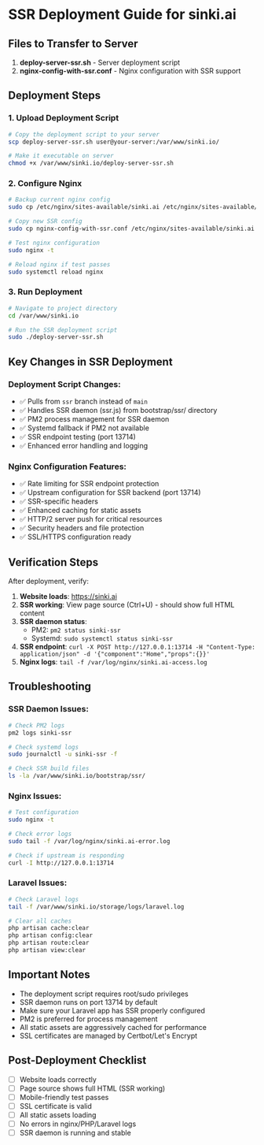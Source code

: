 # SSR Deployment Guide for sinki.ai

## Files to Transfer to Server

1. **deploy-server-ssr.sh** - Server deployment script
2. **nginx-config-with-ssr.conf** - Nginx configuration with SSR support

## Deployment Steps

### 1. Upload Deployment Script
```bash
# Copy the deployment script to your server
scp deploy-server-ssr.sh user@your-server:/var/www/sinki.io/

# Make it executable on server
chmod +x /var/www/sinki.io/deploy-server-ssr.sh
```

### 2. Configure Nginx
```bash
# Backup current nginx config
sudo cp /etc/nginx/sites-available/sinki.ai /etc/nginx/sites-available/sinki.ai.backup

# Copy new SSR config
sudo cp nginx-config-with-ssr.conf /etc/nginx/sites-available/sinki.ai

# Test nginx configuration
sudo nginx -t

# Reload nginx if test passes
sudo systemctl reload nginx
```

### 3. Run Deployment
```bash
# Navigate to project directory
cd /var/www/sinki.io

# Run the SSR deployment script
sudo ./deploy-server-ssr.sh
```

## Key Changes in SSR Deployment

### Deployment Script Changes:
- ✅ Pulls from `ssr` branch instead of `main`
- ✅ Handles SSR daemon (ssr.js) from bootstrap/ssr/ directory
- ✅ PM2 process management for SSR daemon
- ✅ Systemd fallback if PM2 not available
- ✅ SSR endpoint testing (port 13714)
- ✅ Enhanced error handling and logging

### Nginx Configuration Features:
- ✅ Rate limiting for SSR endpoint protection
- ✅ Upstream configuration for SSR backend (port 13714)
- ✅ SSR-specific headers
- ✅ Enhanced caching for static assets
- ✅ HTTP/2 server push for critical resources
- ✅ Security headers and file protection
- ✅ SSL/HTTPS configuration ready

## Verification Steps

After deployment, verify:

1. **Website loads**: https://sinki.ai
2. **SSR working**: View page source (Ctrl+U) - should show full HTML content
3. **SSR daemon status**:
   - PM2: `pm2 status sinki-ssr`
   - Systemd: `sudo systemctl status sinki-ssr`
4. **SSR endpoint**: `curl -X POST http://127.0.0.1:13714 -H "Content-Type: application/json" -d '{"component":"Home","props":{}}'`
5. **Nginx logs**: `tail -f /var/log/nginx/sinki.ai-access.log`

## Troubleshooting

### SSR Daemon Issues:
```bash
# Check PM2 logs
pm2 logs sinki-ssr

# Check systemd logs
sudo journalctl -u sinki-ssr -f

# Check SSR build files
ls -la /var/www/sinki.io/bootstrap/ssr/
```

### Nginx Issues:
```bash
# Test configuration
sudo nginx -t

# Check error logs
sudo tail -f /var/log/nginx/sinki.ai-error.log

# Check if upstream is responding
curl -I http://127.0.0.1:13714
```

### Laravel Issues:
```bash
# Check Laravel logs
tail -f /var/www/sinki.io/storage/logs/laravel.log

# Clear all caches
php artisan cache:clear
php artisan config:clear
php artisan route:clear
php artisan view:clear
```

## Important Notes

- The deployment script requires root/sudo privileges
- SSR daemon runs on port 13714 by default
- Make sure your Laravel app has SSR properly configured
- PM2 is preferred for process management
- All static assets are aggressively cached for performance
- SSL certificates are managed by Certbot/Let's Encrypt

## Post-Deployment Checklist

- [ ] Website loads correctly
- [ ] Page source shows full HTML (SSR working)
- [ ] Mobile-friendly test passes
- [ ] SSL certificate is valid
- [ ] All static assets loading
- [ ] No errors in nginx/PHP/Laravel logs
- [ ] SSR daemon is running and stable